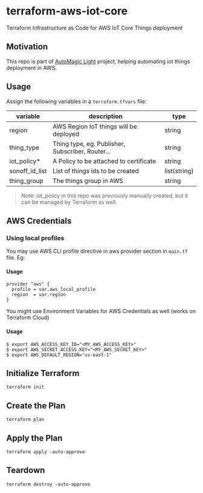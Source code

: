 # terraform-aws-iot-core

Terraform Infrastructure as Code for AWS IoT Core Things deployment

## Motivation

This repo is part of [AutoMagic Light](https://github.com/users/moraesjeremias/projects/2) project, helping automating iot things deployment in AWS.

## Usage

Assign the following variables in a `terraform.tfvars` file:

| variable       | description                                      | type         |
| -------------- | ------------------------------------------------ | ------------ |
| region         | AWS Region IoT things will be deployed           | string       |
| thing_type     | Thing type, eg. Publisher, Subscriber, Router... | string       |
| iot_policy\*   | A Policy to be attached to certificate           | string       |
| sonoff_id_list | List of things ids to be created                 | list(string) |
| thing_group    | The things group in AWS                          | string       |

> Note: iot_policy in this repo was previously manually created, but it can be managed by Terraform as well.

## AWS Credentials

### Using local profiles

You may use AWS CLI profile directive in aws provider section in `main.tf` file. Eg:

#### Usage

```
provider "aws" {
  profile = var.aws_local_profile
  region  = var.region
}
```

You might use Environment Variables for AWS Credentials as well (works on Terraform Cloud)

#### Usage

```
$ export AWS_ACCESS_KEY_ID="<MY_AWS_ACCESS_KEY>"
$ export AWS_SECRET_ACCESS_KEY="<MY_AWS_SECRET_KEY>"
$ export AWS_DEFAULT_REGION="us-east-1"
```

## Initialize Terraform

`terraform init`

## Create the Plan

`terraform plan`

## Apply the Plan

`terraform apply -auto-approve`

## Teardown

`terraform destroy -auto-approve`
